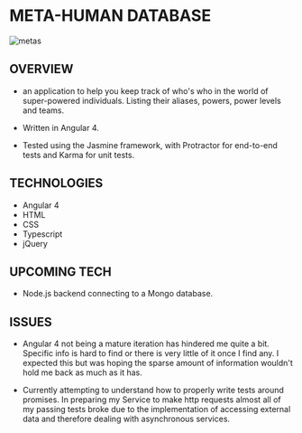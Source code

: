 # META-HUMAN DATABASE


![metas](https://user-images.githubusercontent.com/24227633/28503547-45f453fe-7001-11e7-887b-7a8be87b4776.gif)

## OVERVIEW

- an application to help you keep track of who's who in the world of super-powered individuals. Listing their aliases, powers, power levels and teams.

- Written in Angular 4.

- Tested using the Jasmine framework, with Protractor for end-to-end tests and Karma for unit tests.

## TECHNOLOGIES

- Angular 4
- HTML
- CSS
- Typescript
- jQuery

## UPCOMING TECH

- Node.js backend connecting to a Mongo database.

## ISSUES

- Angular 4 not being a mature iteration has hindered me quite a bit. Specific info is hard to find or there is very little of it once I find any. I expected this but was hoping the sparse amount of information wouldn't hold me back as much as it has.

- Currently attempting to understand how to properly write tests around promises. In preparing my Service to make http requests almost all of my passing tests broke due to the implementation of accessing external data and therefore dealing with asynchronous services.  
